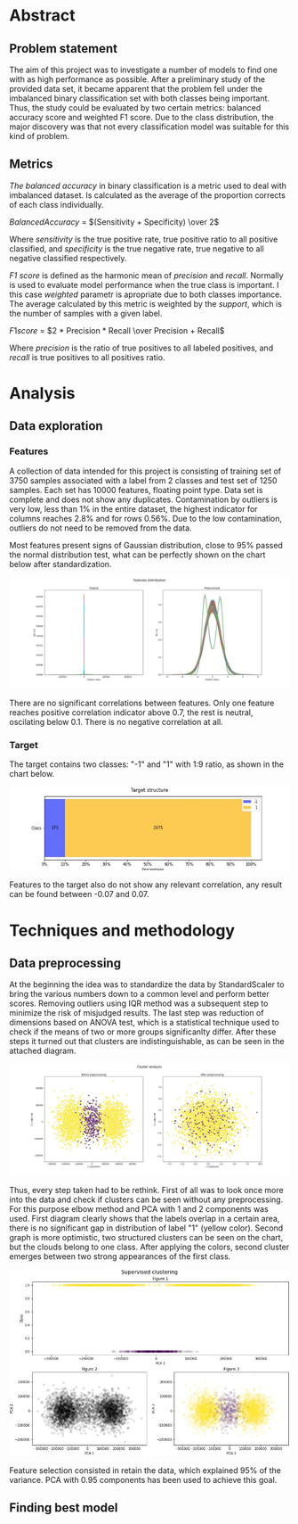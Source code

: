 # Abstract

## Problem statement

The aim of this project was to investigate a number of models to find one with as high performance as possible. After a preliminary study of the provided data set, it became apparent that the problem fell under the imbalanced binary classification set with both classes being important. Thus, the study could be evaluated by two certain metrics: balanced accuracy score and weighted F1 score. Due to the class distribution, the major discovery was that not every classification model was suitable for this kind of problem.

## Metrics

*The balanced accuracy* in binary classification is a metric used to deal with imbalanced dataset. Is calculated as the average of the proportion corrects of each class individually.

$Balanced Accuracy$ = $(Sensitivity + Specificity) \over 2$

Where *sensitivity* is the true positive rate, true positive ratio to all positive classified, and *specificity* is the true negative rate, true negative to all negative classified respectively.

*F1 score* is defined as the harmonic mean of *precision* and *recall*. Normally is used to evaluate model performance when the true class is important. I this case *weighted* parametr is apropriate due to both classes importance. The average calculated by this metric is weighted by the *support*, which is the number of samples with a given label.

$F1 score$ = $2 * Precision * Recall \over Precision + Recall$

Where *precision* is the ratio of true positives to all labeled positives, and *recall* is true positives to all positives ratio.

# Analysis

## Data exploration

### Features

A collection of data intended for this project is consisting of training set of 3750 samples  associated with a label from 2 classes and test set of 1250 samples. Each set has 10000 features, floating point type. Data set is complete and does not show any duplicates. Contamination by outliers is very low, less than 1% in the entire dataset, the highest indicator for columns reaches 2.8% and for rows 0.56%. Due to the low contamination, outliers do not need to be removed from the data.

Most features present signs of Gaussian distribution, close to 95% passed the normal distribution test, what can be perfectly shown on the chart below after standardization. 

![Feature distribution](figures/feature_distribution.jpg "Feature distribution")

There are no significant correlations between features. Only one feature reaches positive correlation indicator above 0.7, the rest is neutral, oscilating below 0.1. There is no negative correlation at all.

### Target

The target contains two classes: "-1" and "1" with 1:9 ratio, as shown in the chart below.

![Class distribution](figures/target_distribution.jpg "Class distribution")  

Features to the target also do not show any relevant correlation, any result can be found between -0.07 and 0.07.

# Techniques and methodology

## Data preprocessing

At the beginning the idea was to standardize the data by StandardScaler to bring the various numbers down to a common level and perform better scores. Removing outliers using IQR method was a subsequent step to minimize the risk of misjudged results. The last step was reduction of dimensions based on ANOVA test, which is a statistical technique used to check if the means of two or more groups significanlty differ. After these steps it turned out that clusters are indistinguishable, as can be seen in the attached diagram.

![Cluster analysis](figures/cluster_analysis.jpg "Cluster analysis")  

Thus, every step taken had to be rethink. First of all was to look once more into the data and check if clusters can be seen without any preprocessing. For this purpose elbow method and PCA with 1 and 2 components was used. First diagram clearly shows that the labels overlap in a certain area, there is no significant gap in distribution of label "1" (yellow color). Second graph is more optimistic, two structured clusters can be seen on the chart, but the clouds belong to one class. After applying the colors, second cluster emerges between two strong appearances of the first class. 

![Supervised clustering](figures/clustering.jpg "Supervised clustering")  

Feature selection consisted in retain the data, which explained 95% of the variance. PCA with 0.95 components has been used to achieve this goal.

## Finding best model

